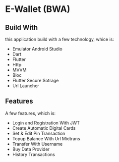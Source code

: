 # E-Wallet (BWA)
## Build With
this application build with a few technology, whice is:

- Emulator Android Studio 
- Dart 
- Flutter
- Http
- MVVM
- Bloc
- Flutter Secure Sotrage
- Url Launcher
  
## Features

A few features, which is:

- Login and Registration With JWT
- Create Automatic Digital Cards
- Set & Edit Pin Transaction
- Topup Balance With Url Midtrans
- Transfer With Username
- Buy Data Provider
- History Transactions
